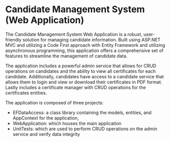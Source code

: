 # Candidate Management System (Web Application)
The Candidate Management System Web Application is a robust, user-friendly solution for managing candidate information. Built using ASP.NET MVC and utilizing a Code First approach with Entity Framework and utilizing asynchronous programming, this application offers a comprehensive set of features to streamline the management of candidate data. 

The application includes a powerful admin service that allows for CRUD operations on candidates and the ability to view all certificates for each candidate. Additionally, candidates have access to a candidate service that allows them to login and view or download their certificates in PDF format. Lastly includes a certificate manager with CRUD operations for the certificates entities.

The application is composed of three projects: 
  - EFDataAccess: a class library containing the models, entities, and AppContext for the application, 
  - WebApplication: which houses the main application
  - UnitTests: which are used to perform CRUD operations on the admin service and verify data integrity
